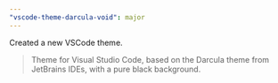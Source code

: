 ```yaml
---
"vscode-theme-darcula-void": major
---
```


Created a new VSCode theme.

> Theme for Visual Studio Code, based on the Darcula theme from JetBrains IDEs, with a pure black background.
